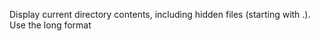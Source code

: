 Display current directory contents, including hidden files (starting with .). Use the long format



